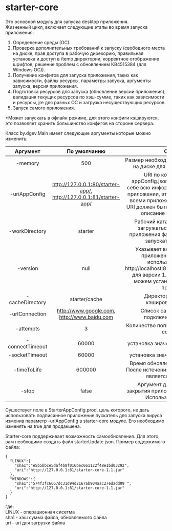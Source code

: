 # starter-core

Это основной модуль для запуска desktop приложения. <br>
Жизненный цикл, включает следующие этапы во время запуска приложения:
<ol>
<li>Определение среды (ОС).</li>
<li>Проверка дополнительных требований к запуску (свободного места на диске, прав доступа в рабочую дирекорию, правильная установка и доступ в /temp директории, корректное отображение шрифтов, решение проблем с обновлением KB4515384 (для Windows OC)).</li>
<li>Получение конфигов для запуска приложения, таких как зависимости, файлы ресурсы, параметры запуска, аргументы запуска, версия приложения.</li>
<li>Подготовка ресурсов для запуска (обновление версии приложения), валидация текущих ресурсов по хэш-сумме, таких как зависимости и ресурсы, jre для разных ОС и загрузка несуществующих ресурсов.</li>
<li>Запуск самого приложения.</li>
</ol>

*Может запускать в офлайн режиме, для этого конфиги кэшируются, это позволяет хранить большинство конфигов на стороне сервера.<br>

Класс by.dgev.Main имеет следующие аргументы которые можно изменить:<br>

| Аргумент | По умолчанию | Описание |
| :------: | :-----------: | :-------: |
| -memory| 500 | Размер необходимого свободного места на диске для загрузки приложения |  
| -uriAppConfig| http://127.0.0.1:80/starter-app/, http://127.0.0.1:81/starter-app/ | URI по которому доступен appConfig.json, который содержит в себе всю информациюя о запускаемом приложении, этот конфиг используется всеми приложениями по умолчанию. URI должен быть указан без версии, см. описание параметра версии|  
| -workDirectory| starter  |Рабочий каталог, в который будут загружаться необходимые для приложения файлы и в котором будет запускаться приложение|  
| -version| null | Указывает версию запускаемого приложения. Поэтому будет использоваться конфиг http://localhost:81/app/1.0/appConfig.json для версии 1.0. Таким образом, мы можем установить старые версии приложения| 
|-cacheDirectory| starter/cache  | Директория для хранения кэшированных конфигов  |  
|-urlConnection| http://www.google.com, http://www.baidu.com | Список сайтов для проверки подключения к Интернету |
|-attempts| 3 | Количество попыток на восстановление соединения|
|-connectTimeout| 60000  |установка значения setConnectTimeout|
|-socketTimeout| 60000  |установка значения setSocketTimeout|
|-timeToLife| 600000 | Время обновления файла в секундах. После истечения данного времени файл является не актуальным |
|-stop|false| Аргумент для автоматического закрытия приложения после установки. Используется для тестов|

Сушествует поле в StarterAppConfig.prod, цель которого, не дать использовать подписанное приложение пускатель для запуска вируса изменив параметр -uriAppConfig в starter-core модуле. Его необходимо изменять на true для продакшена.

Starter-core поддерживает возможность самообновления. Для этого, вам необходимо создать файл starterUpdate.json. Пример содержимого файла:
```
{
  "LINUX":{
	"sha1":"e5b5bbce5daf4b8f016bec661122f48e1bd03292",
	"uri":"http://127.0.0.1:81/starter-core-1.1.jar"
  },
  "WINDOWS":{
	"sha1":"574f3fc6667dc31d94d2167ab904aac27edadd09 ",
	"uri":"http://127.0.0.1:81/starter-core-1.1.jar"
  }
}
```
где:<br>
LINUX - операционная сисетма<br>
sha1 - хэш сумма файла, обновляемого файла<br>
uri - uri для загрузки файла<br>
